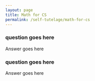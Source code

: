 ```yaml
---
layout: page
title: Math for CS
permalink: /self-tutelage/math-for-cs
---
```


<link rel="stylesheet" href="//code.jquery.com/ui/1.10.4/themes/smoothness/jquery-ui.css">
<script src="//code.jquery.com/jquery-1.10.2.js"></script>
<script src="//code.jquery.com/ui/1.10.4/jquery-ui.js"></script>

<script>
$(function() {
 $( ".accordion" ).accordion();
 $(".accordion").accordion({ header: "h3", collapsible: true, active: false ,heightStyle: "content" });
});
</script>

 <div class="accordion">
 <h3>question goes here</h3>
     <div>
       <p>Answer goes here</p>
     </div>
 <h3>question goes here</h3>
     <div>
       <p>Answer goes here</p>
     </div>
 </div>


